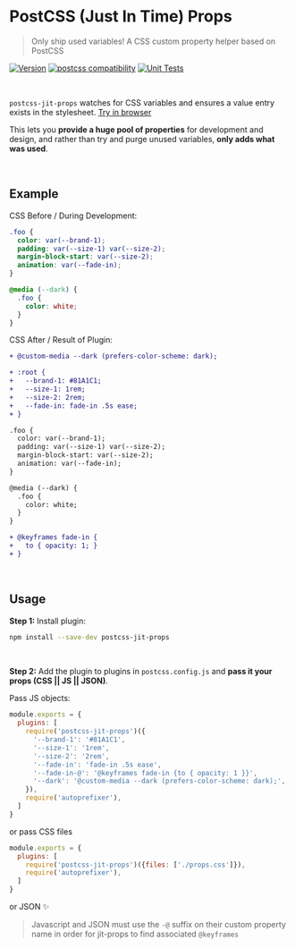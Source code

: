 # PostCSS (Just In Time) Props

> Only ship used variables! A CSS custom property helper based on PostCSS

[![Version](https://img.shields.io/npm/v/postcss-jit-props)](https://github.com/postcss/postcss-jit-props/blob/master/CHANGELOG.md)
[![postcss compatibility](https://img.shields.io/npm/dependency-version/postcss-jit-props/peer/postcss)](https://postcss.org/)
[![Unit Tests](https://github.com/argyleink/postcss-jit-props/actions/workflows/node.js.yml/badge.svg)](https://github.com/argyleink/postcss-jit-props/actions/workflows/node.js.yml)

<br>

`postcss-jit-props` watches for CSS variables and ensures a value entry exists in the stylesheet. [Try in browser](https://stackblitz.com/edit/postcss-jit-props-sandbox?file=postcss.config.js)

This lets you **provide a huge pool of properties** for development and design, and rather than try and purge unused variables, **only adds what was used**. 

<br>

## Example

CSS Before / During Development:  
```css
.foo {
  color: var(--brand-1);
  padding: var(--size-1) var(--size-2);
  margin-block-start: var(--size-2);
  animation: var(--fade-in);
}

@media (--dark) {
  .foo {
    color: white;
  }
}
```

CSS After / Result of Plugin:  
```diff
+ @custom-media --dark (prefers-color-scheme: dark);

+ :root {
+   --brand-1: #81A1C1;
+   --size-1: 1rem;
+   --size-2: 2rem;
+   --fade-in: fade-in .5s ease;
+ }

.foo {
  color: var(--brand-1);
  padding: var(--size-1) var(--size-2);
  margin-block-start: var(--size-2);
  animation: var(--fade-in);
}

@media (--dark) {
  .foo {
    color: white;
  }
}

+ @keyframes fade-in {
+   to { opacity: 1; }
+ }
```

<br>

## Usage

**Step 1:** Install plugin:

```sh
npm install --save-dev postcss-jit-props
```

<br>

**Step 2:** Add the plugin to plugins in `postcss.config.js` and **pass it your props (CSS || JS || JSON)**.

Pass JS objects:
```js
module.exports = {
  plugins: [
    require('postcss-jit-props')({
      '--brand-1': '#81A1C1',
      '--size-1': '1rem',
      '--size-2': '2rem',
      '--fade-in': 'fade-in .5s ease',
      '--fade-in-@': '@keyframes fade-in {to { opacity: 1 }}',
      '--dark': '@custom-media --dark (prefers-color-scheme: dark);',
    }),
    require('autoprefixer'),
  ]
}
```

or pass CSS files 

```js
module.exports = {
  plugins: [
    require('postcss-jit-props')({files: ['./props.css']}),
    require('autoprefixer'),
  ]
}
```

or JSON ✨

> Javascript and JSON must use the `-@` suffix on their custom property name in order for jit-props to find associated `@keyframes`
